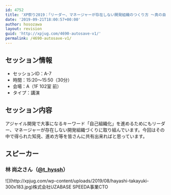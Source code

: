 ```yaml
---
id: 4752
title: 'XP祭り2019：「リーダー、マネージャーが存在しない開発組織のつくり方 〜真の自己組織化を目指して〜」（林 尚之さん）'
date: '2019-09-21T18:00:57+00:00'
author: hosozawa
layout: revision
guid: 'http://xpjug.com/4690-autosave-v1/'
permalink: /4690-autosave-v1/
---
```


## セッション情報

- セッションID：A-7
- 時間：15:20～15:50（30分）
- 会場：A（1F 102室 前）
- タイプ：講演

## セッション内容

アジャイル開発で大事になるキーワード「自己組織化」<wbr></wbr>を進めるためにもリーダー、<wbr></wbr>マネージャーが存在しない開発組織づくりに取り組んでいます。<wbr></wbr>今回はその中で得られた知見、<wbr></wbr>進め方等を皆さんに共有出来ればと思っています。

## スピーカー

### 林 尚之さん（[@t\_hyssh](https://twitter.com/t_hyssh)）

<div class="profile">![](http://xpjug.com/wp-content/uploads/2019/08/hayashi-takayuki-300x183.jpg)株式会社UZABASE SPEEDA事業CTO

</div>   
<script async="" class="speakerdeck-embed" data-id="fdd999a8a93c4bf6a18d05f301648e90" data-ratio="1.77777777777778" src="//speakerdeck.com/assets/embed.js"></script>